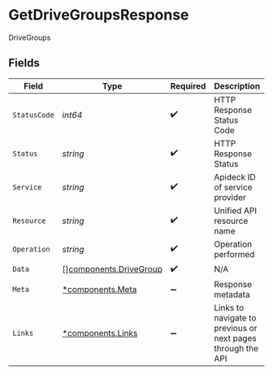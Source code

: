 # GetDriveGroupsResponse

DriveGroups


## Fields

| Field                                                            | Type                                                             | Required                                                         | Description                                                      | Example                                                          |
| ---------------------------------------------------------------- | ---------------------------------------------------------------- | ---------------------------------------------------------------- | ---------------------------------------------------------------- | ---------------------------------------------------------------- |
| `StatusCode`                                                     | *int64*                                                          | :heavy_check_mark:                                               | HTTP Response Status Code                                        | 200                                                              |
| `Status`                                                         | *string*                                                         | :heavy_check_mark:                                               | HTTP Response Status                                             | OK                                                               |
| `Service`                                                        | *string*                                                         | :heavy_check_mark:                                               | Apideck ID of service provider                                   | google-drive                                                     |
| `Resource`                                                       | *string*                                                         | :heavy_check_mark:                                               | Unified API resource name                                        | DriveGroups                                                      |
| `Operation`                                                      | *string*                                                         | :heavy_check_mark:                                               | Operation performed                                              | all                                                              |
| `Data`                                                           | [][components.DriveGroup](../../models/components/drivegroup.md) | :heavy_check_mark:                                               | N/A                                                              |                                                                  |
| `Meta`                                                           | [*components.Meta](../../models/components/meta.md)              | :heavy_minus_sign:                                               | Response metadata                                                |                                                                  |
| `Links`                                                          | [*components.Links](../../models/components/links.md)            | :heavy_minus_sign:                                               | Links to navigate to previous or next pages through the API      |                                                                  |
